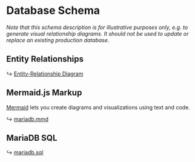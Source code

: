 # Database Schema

*Note that this schema description is for illustrative purposes only, e.g. to generate visual relationship diagrams. It should not be used to update or replace an existing production database.*

## Entity Relationships

↪ [Entity-Relationship Diagram](schema.md)

##  Mermaid.js Markup

[Mermaid](https://mermaid-js.github.io/) lets you create diagrams and visualizations using text and code.

↪ [mariadb.mmd](https://github.com/photoprism/photoprism/blob/develop/internal/entity/schema/mariadb.mmd)

## MariaDB SQL

↪ [mariadb.sql](https://raw.githubusercontent.com/photoprism/photoprism/develop/internal/entity/schema/mariadb.sql)
